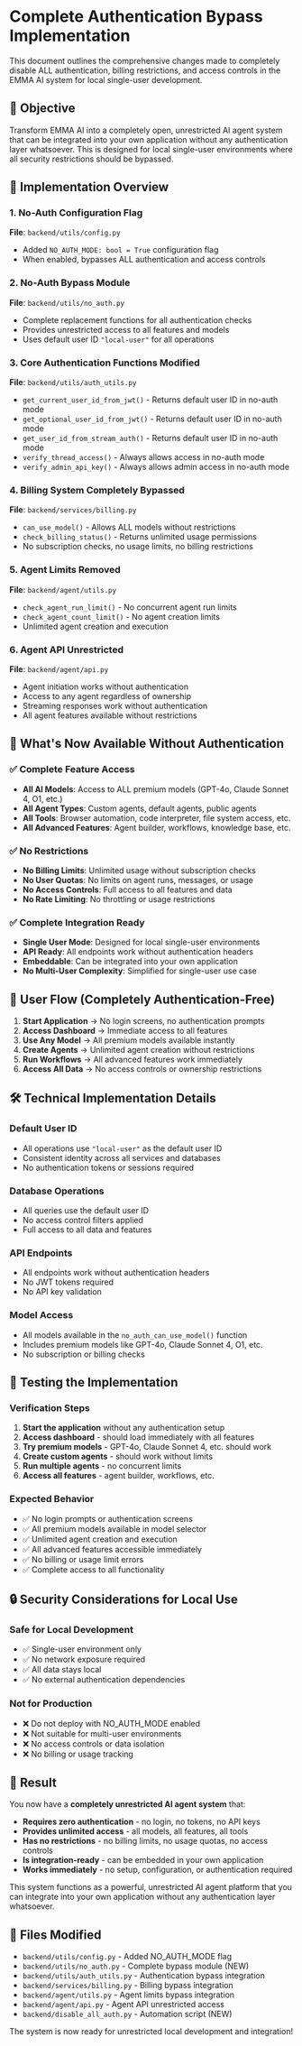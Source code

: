 # Complete Authentication Bypass Implementation

This document outlines the comprehensive changes made to completely disable ALL authentication, billing restrictions, and access controls in the EMMA AI system for local single-user development.

## 🎯 Objective

Transform EMMA AI into a completely open, unrestricted AI agent system that can be integrated into your own application without any authentication layer whatsoever. This is designed for local single-user environments where all security restrictions should be bypassed.

## 🔧 Implementation Overview

### 1. No-Auth Configuration Flag

**File**: `backend/utils/config.py`
- Added `NO_AUTH_MODE: bool = True` configuration flag
- When enabled, bypasses ALL authentication and access controls

### 2. No-Auth Bypass Module

**File**: `backend/utils/no_auth.py`
- Complete replacement functions for all authentication checks
- Provides unrestricted access to all features and models
- Uses default user ID `"local-user"` for all operations

### 3. Core Authentication Functions Modified

**File**: `backend/utils/auth_utils.py`
- `get_current_user_id_from_jwt()` - Returns default user ID in no-auth mode
- `get_optional_user_id_from_jwt()` - Returns default user ID in no-auth mode  
- `get_user_id_from_stream_auth()` - Returns default user ID in no-auth mode
- `verify_thread_access()` - Always allows access in no-auth mode
- `verify_admin_api_key()` - Always allows admin access in no-auth mode

### 4. Billing System Completely Bypassed

**File**: `backend/services/billing.py`
- `can_use_model()` - Allows ALL models without restrictions
- `check_billing_status()` - Returns unlimited usage permissions
- No subscription checks, no usage limits, no billing restrictions

### 5. Agent Limits Removed

**File**: `backend/agent/utils.py`
- `check_agent_run_limit()` - No concurrent agent run limits
- `check_agent_count_limit()` - No agent creation limits
- Unlimited agent creation and execution

### 6. Agent API Unrestricted

**File**: `backend/agent/api.py`
- Agent initiation works without authentication
- Access to any agent regardless of ownership
- Streaming responses work without authentication
- All agent features available without restrictions

## 🚀 What's Now Available Without Authentication

### ✅ Complete Feature Access
- **All AI Models**: Access to ALL premium models (GPT-4o, Claude Sonnet 4, O1, etc.)
- **All Agent Types**: Custom agents, default agents, public agents
- **All Tools**: Browser automation, code interpreter, file system access, etc.
- **All Advanced Features**: Agent builder, workflows, knowledge base, etc.

### ✅ No Restrictions
- **No Billing Limits**: Unlimited usage without subscription checks
- **No User Quotas**: No limits on agent runs, messages, or usage
- **No Access Controls**: Full access to all features and data
- **No Rate Limiting**: No throttling or usage restrictions

### ✅ Complete Integration Ready
- **Single User Mode**: Designed for local single-user environments
- **API Ready**: All endpoints work without authentication headers
- **Embeddable**: Can be integrated into your own application
- **No Multi-User Complexity**: Simplified for single-user use case

## 🔄 User Flow (Completely Authentication-Free)

1. **Start Application** → No login screens, no authentication prompts
2. **Access Dashboard** → Immediate access to all features
3. **Use Any Model** → All premium models available instantly
4. **Create Agents** → Unlimited agent creation without restrictions
5. **Run Workflows** → All advanced features work immediately
6. **Access All Data** → No access controls or ownership restrictions

## 🛠️ Technical Implementation Details

### Default User ID
- All operations use `"local-user"` as the default user ID
- Consistent identity across all services and databases
- No authentication tokens or sessions required

### Database Operations
- All queries use the default user ID
- No access control filters applied
- Full access to all data and features

### API Endpoints
- All endpoints work without authentication headers
- No JWT tokens required
- No API key validation

### Model Access
- All models available in the `no_auth_can_use_model()` function
- Includes premium models like GPT-4o, Claude Sonnet 4, O1, etc.
- No subscription or billing checks

## 🧪 Testing the Implementation

### Verification Steps
1. **Start the application** without any authentication setup
2. **Access dashboard** - should load immediately with all features
3. **Try premium models** - GPT-4o, Claude Sonnet 4, etc. should work
4. **Create custom agents** - should work without limits
5. **Run multiple agents** - no concurrent limits
6. **Access all features** - agent builder, workflows, etc.

### Expected Behavior
- ✅ No login prompts or authentication screens
- ✅ All premium models available in model selector
- ✅ Unlimited agent creation and execution
- ✅ All advanced features accessible immediately
- ✅ No billing or usage limit errors
- ✅ Complete access to all functionality

## 🔒 Security Considerations for Local Use

### Safe for Local Development
- ✅ Single-user environment only
- ✅ No network exposure required
- ✅ All data stays local
- ✅ No external authentication dependencies

### Not for Production
- ❌ Do not deploy with NO_AUTH_MODE enabled
- ❌ Not suitable for multi-user environments
- ❌ No access controls or data isolation
- ❌ No billing or usage tracking

## 🎉 Result

You now have a **completely unrestricted AI agent system** that:

- **Requires zero authentication** - no login, no tokens, no API keys
- **Provides unlimited access** - all models, all features, all tools
- **Has no restrictions** - no billing limits, no usage quotas, no access controls
- **Is integration-ready** - can be embedded in your own application
- **Works immediately** - no setup, configuration, or authentication required

This system functions as a powerful, unrestricted AI agent platform that you can integrate into your own application without any authentication layer whatsoever.

## 📁 Files Modified

- `backend/utils/config.py` - Added NO_AUTH_MODE flag
- `backend/utils/no_auth.py` - Complete bypass module (NEW)
- `backend/utils/auth_utils.py` - Authentication bypass integration
- `backend/services/billing.py` - Billing bypass integration
- `backend/agent/utils.py` - Agent limits bypass integration
- `backend/agent/api.py` - Agent API unrestricted access
- `backend/disable_all_auth.py` - Automation script (NEW)

The system is now ready for unrestricted local development and integration!
